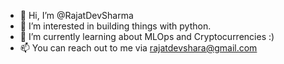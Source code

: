- 👋 Hi, I’m @RajatDevSharma
- 👀 I’m interested in building things with python.
- 🌱 I’m currently learning about MLOps and Cryptocurrencies :)
- 📫 You can reach out to me via rajatdevshara@gmail.com

<!---
RajatDevSharma/RajatDevSharma is a ✨ special ✨ repository because its `README.md` (this file) appears on your GitHub profile.
You can click the Preview link to take a look at your changes.
--->
